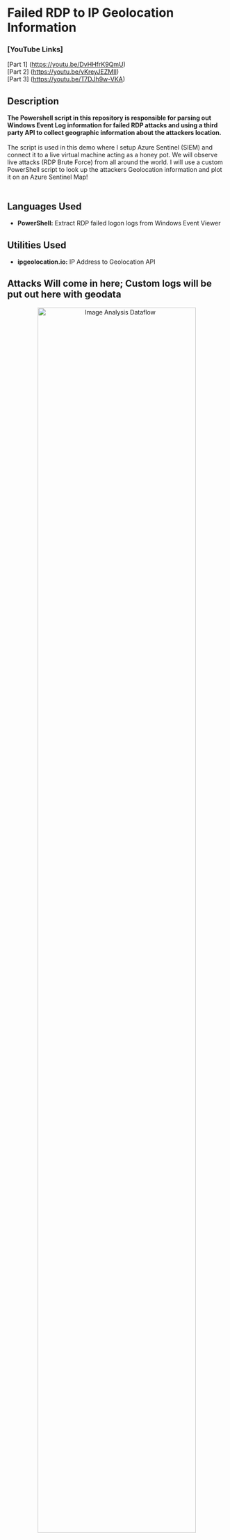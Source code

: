 <h1>Failed RDP to IP Geolocation Information</h1>


 ### [YouTube Links]
 [Part 1] (https://youtu.be/DvHHfrK9QmU)<br /> 
 [Part 2] (https://youtu.be/vKreyJEZMII)<br />
 [Part 3] (https://youtu.be/T7DJh9w-VKA)


<h2>Description</h2>
<b>The Powershell script in this repository is responsible for parsing out Windows Event Log information for failed RDP attacks and using a third party API to collect geographic information about the attackers location.
</b>
<br />
<br />
The script is used in this demo where I setup Azure Sentinel (SIEM) and connect it to a live virtual machine acting as a honey pot.
We will observe live attacks (RDP Brute Force) from all around the world. I will use a custom PowerShell script to
look up the attackers Geolocation information and plot it on an Azure Sentinel Map!
<br />
<br />


<h2>Languages Used</h2>

- <b>PowerShell:</b> Extract RDP failed logon logs from Windows Event Viewer 

<h2>Utilities Used</h2>

- <b>ipgeolocation.io:</b> IP Address to Geolocation API

<h2>Attacks Will come in here; Custom logs will be put out here with geodata</h2>

<p align="center">
<img src="https://i.imgur.com/7oumhCQ.png" height="85%" width="85%" alt="Image Analysis Dataflow"/>
</p>

<h2>World map of incoming attacks after 24 hours (built custom logs including geodata)</h2>

<p align="center">
<img src="https://i.imgur.com/q78C3IC.png" height="85%" width="85%" alt="After 24 Hours"/>
</p>
<br />


<!--
 ```diff
- text in red
+ text in green
! text in orange
# text in gray
@@ text in purple (and bold)@@
```
--!>
